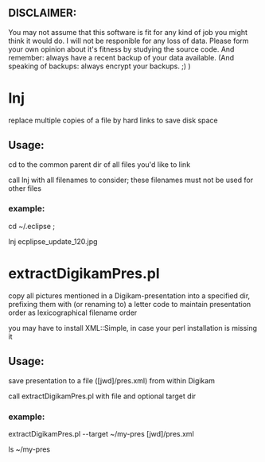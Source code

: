 DISCLAIMER:
-----------

You may not assume that this software is fit for any kind of job you might think it would do. I will not be responible for any loss of data.
Please form your own opinion about it's fitness by studying the source code. And remember: always have a recent backup of your data available. (And speaking of backups: always encrypt your backups. ;) )

# lnj
replace multiple copies of a file by hard links to save disk space

Usage:
------

cd to the common parent dir of all files you'd like to link

call lnj with all filenames to consider; these filenames must not be used for other files

### example:

cd ~/.eclipse ;

lnj ecplipse_update_120.jpg

# extractDigikamPres.pl
copy all pictures mentioned in a Digikam-presentation into a specified dir, prefixing them with (or renaming to) a letter code to maintain presentation order as lexicographical filename order

you may have to install XML::Simple, in case your perl installation is missing it

Usage:
------

save presentation to a file ([jwd]/pres.xml) from within Digikam

call extractDigikamPres.pl with file and optional target dir

### example:

extractDigikamPres.pl --target ~/my-pres [jwd]/pres.xml

ls ~/my-pres
